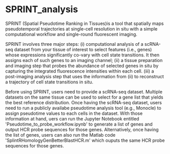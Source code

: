 # SPRINT_analysis
SPRINT (Spatial Pseudotime Ranking in Tissues)is a tool that spatially maps pseudotemporal trajectories at single-cell resolution in situ with a simple computational workflow and single-round fluorescent imaging.

SPRINT involves three major steps: (i) computational analysis of a scRNA-seq dataset from your tissue of interest to select features (i.e., genes) whose expressions significantly co-vary with cell state transitions. It then assigns each of such genes to an imaging channel; (ii) a tissue preparation and imaging step that probes the abundance of selected genes in situ by capturing the integrated fluorescence intensities within each cell. (iii) a post-imaging analysis step that uses the information from (ii) to reconstruct a trajectory of cell state transitions in situ.

Before using SPRINT, users need to provide a scRNA-seq dataset. Multiple datasets on the same tissue can be used to select for a gene list that yields the best reference distribution. Once having the scRNA-seq dataset, users need to run a publicly availabe pseudotime analysis tool (e.g., Monocle) to assign pseudotime values to each cells in the dataset. With those information at hand, uers can run the Jupyter Notebook entitled 'Pseudotime_to_probe_workflow.ipynb' to generate a list of genes and output HCR probe sequences for those genes. Alternatively, once having the list of genes, users can also run the Matlab code 'SplintRHomologyGenBetterBlastHCR.m' which ouputs the same HCR probe sequences for those genes. 



